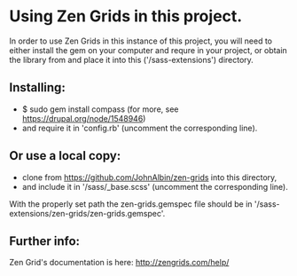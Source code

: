 # Using Zen Grids in this project.

In order to use Zen Grids in this instance of this project, you will need to
either install the gem on your computer and requre in your project, or
obtain the library from  and place it into this ('/sass-extensions') directory.

## Installing:

- $ sudo gem install compass (for more, see https://drupal.org/node/1548946)
- and require it in 'config.rb' (uncomment the corresponding line).

## Or use a local copy:

- clone from https://github.com/JohnAlbin/zen-grids into this directory,
- and include it in '/sass/_base.scss' (uncomment the corresponding line).

With the properly set path the zen-grids.gemspec file should be in
'/sass-extensions/zen-grids/zen-grids.gemspec'.

## Further info:

Zen Grid's documentation is here: http://zengrids.com/help/